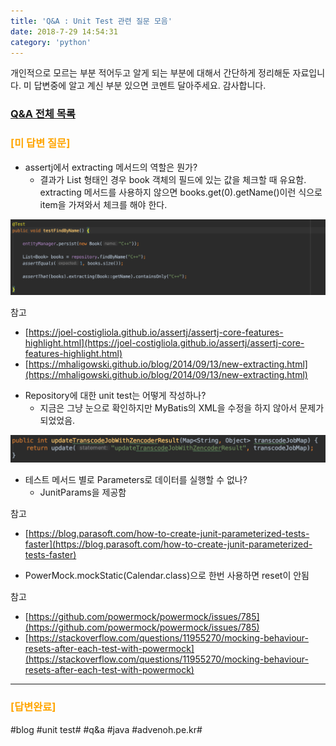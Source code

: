 ```yaml
---
title: 'Q&A : Unit Test 관련 질문 모음'
date: 2018-7-29 14:54:31
category: 'python'
---
```


개인적으로 모르는 부분 적어두고 알게 되는 부분에 대해서 간단하게 정리해둔 자료입니다.
미 답변중에 알고 계신 부분 있으면 코멘트 달아주세요. 감사합니다.

### [Q&A 전체 목록](https://blog.advenoh.pe.kr/java/20190320_Q&A_%EA%B0%9C%EB%B0%9C%EA%B4%80%EB%A0%A8_%EC%A7%88%EB%AC%B8_%EB%AA%A8%EC%9D%8C/)

### <span style="color:orange">[미 답변 질문]</span>

* assertj에서 extracting 메서드의 역할은 뭔가?
  * 결과가 List<Book> 형태인 경우 book 객체의 필드에 있는 값을 체크할 때 유요함. extracting 메서드를 사용하지 않으면 books.get(0).getName()이런 식으로 item을 가져와서 체크를 해야 한다.

![](Q&A%20%20Unit%20Test%20%EA%B4%80%EB%A0%A8%20%EC%A7%88%EB%AC%B8%20%EB%AA%A8%EC%9D%8C/image_1.png)

참고

- [https://joel-costigliola.github.io/assertj/assertj-core-features-highlight.html](https://joel-costigliola.github.io/assertj/assertj-core-features-highlight.html)
- [https://mhaligowski.github.io/blog/2014/09/13/new-extracting.html](https://mhaligowski.github.io/blog/2014/09/13/new-extracting.html)

* Repository에 대한 unit test는 어떻게 작성하나?
  * 지금은 그냥 눈으로 확인하지만 MyBatis의 XML을 수정을 하지 않아서 문제가 되었었음.

![](Q&A%20%20Unit%20Test%20%EA%B4%80%EB%A0%A8%20%EC%A7%88%EB%AC%B8%20%EB%AA%A8%EC%9D%8C/image_2.png)

* 테스트 메서드 별로 Parameters로 데이터를 실행할 수 없나?
  * JunitParams을 제공함

참고

- [https://blog.parasoft.com/how-to-create-junit-parameterized-tests-faster](https://blog.parasoft.com/how-to-create-junit-parameterized-tests-faster)

* PowerMock.mockStatic(Calendar.class)으로 한번 사용하면 reset이 안됨

참고

- [https://github.com/powermock/powermock/issues/785](https://github.com/powermock/powermock/issues/785)
- [https://stackoverflow.com/questions/11955270/mocking-behaviour-resets-after-each-test-with-powermock](https://stackoverflow.com/questions/11955270/mocking-behaviour-resets-after-each-test-with-powermock)

---

### <span style="color:orange">[답변완료]</span>

#blog #unit test# #q&a #java #advenoh.pe.kr#
